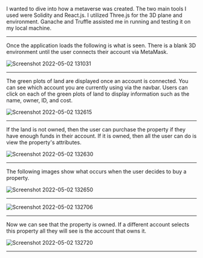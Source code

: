 I wanted to dive into how a metaverse was created. The two main tools I used were Solidity and React.js. I utilized Three.js for the 3D plane and environment. Ganache and Truffle assisted me in running and testing it on my local machine. 

---

Once the application loads the following is what is seen. There is a blank 3D environment until the user connects their account via MetaMask. 

![Screenshot 2022-05-02 131031](https://user-images.githubusercontent.com/90572944/169655539-95884156-6606-4f98-b84f-17a47c804aad.png)

-----------------

The green plots of land are displayed once an account is connected. You can see which account you are currently using via the navbar. 
Users can click on each of the green plots of land to display information such as the name, owner, ID, and cost.

![Screenshot 2022-05-02 132615](https://user-images.githubusercontent.com/90572944/169655544-887c644e-44a8-4858-bc0e-a2869d629d4b.png)

-----------------

If the land is not owned, then the user can purchase the property if they have enough funds in their account. 
If it is owned, then all the user can do is view the property's attributes. 

![Screenshot 2022-05-02 132630](https://user-images.githubusercontent.com/90572944/169655568-fbc8a7e0-375b-4b16-a6d1-42698435085f.png)

---------------

The following images show what occurs when the user decides to buy a property. 

![Screenshot 2022-05-02 132650](https://user-images.githubusercontent.com/90572944/169655583-cc779415-0c01-4970-b747-f2de571f9167.png)

--------------------

![Screenshot 2022-05-02 132706](https://user-images.githubusercontent.com/90572944/169655587-5479ec94-35ad-4f2a-a094-adbbd05e3cf9.png)

--------------------

Now we can see that the property is owned. If a different account selects this property all they will see is the account that owns it. 

![Screenshot 2022-05-02 132720](https://user-images.githubusercontent.com/90572944/169655594-9b9e8c14-dc96-4e1a-b6f6-d82c0bd5e40a.png)

---------------------





